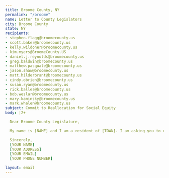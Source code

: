 ```yaml
---
title: Broome County, NY
permalink: "/broome"
name: Letter to County Legislators
city: Broome County
state: NY
recipients:
- stephen.flagg@broomecounty.us
- scott.baker@broomecounty.us
- kelly.wildoner@broomecounty.us
- kim.myers@BroomeCounty.US
- daniel.j.reynolds@broomecounty.us
- greg.baldwin@broomecounty.us
- matthew.pasquale@broomecounty.us
- jason.shaw@broomecounty.us
- matt.hilderbrant@broomecounty.us
- cindy.obrien@broomecounty.us
- susan.ryan@broomecounty.us
- rick.balles@broomecounty.us
- bob.weslar@broomecounty.us
- mary.kaminsky@broomecounty.us
- mark.whalen@broomecounty.us
subject: Commit to Reallocation for Social Equity
body: |2+

  Dear Broome County Legislature,

  My name is [NAME] and I am a resident of [TOWN]. I am asking you to reallocate money away from the Broome County PD. Much scholarship shows that a living wage, access to health services and treatment, educational opportunity, and stable housing are far more successful at promoting community safety than policing and prisons. As such, I demand a meaningful reallocation of police department funds towards healthcare and social programs.

  Sincerely,
  [YOUR NAME]
  [YOUR ADDRESS]
  [YOUR EMAIL]
  [YOUR PHONE NUMBER]

layout: email
---
```


